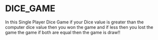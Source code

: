 # DICE_GAME
In this Single Player Dice Game if your Dice value is greater than the computer dice value then you won the game and if less then you lost the game
the game if both are equal then the game is draw!!
